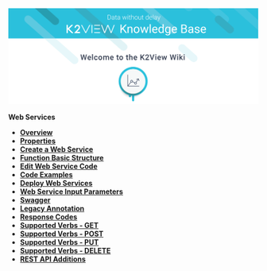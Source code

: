 ![image](/articles/images/welcome_to_wiki.png)


<strong>Web Services<strong>
<ul>
    <li><a href="/articles/15_web_services/01_web_services_overview.md">Overview</a></li>
    <li><a href="/articles/15_web_services/02_web_services_properties.md">Properties</a></li>
	<li><a href="/articles/15_web_services/03_create_a_web_service.md">Create a Web Service</a></li>
	<li><a href="/articles/15_web_services/04_web_services_function_basic_structure.md">Function Basic Structure</a></li>
	<li><a href="/articles/15_web_services/05_edit_web_service_code.md">Edit Web Service Code</a></li>
	<li><a href="/articles/15_web_services/06_web_services_code_examples.md">Code Examples</a></li>
	<li><a href="/articles/15_web_services/07_deploy_web_services.md">Deploy Web Services</a></li>
	<li><a href="/articles/15_web_services/08_web_services_input_parameters.md">Web Service Input Parameters</a></li>
	<li><a href="/articles/15_web_services/09_swagger.md">Swagger</a></li>
	<li><a href="/articles/15_web_services/10_legacy_annotation.md">Legacy Annotation</a></li>
	<li><a href="/articles/15_web_services/11_response_codes.md">Response Codes</a></li>
	<li><a href="/articles/15_web_services/12_Supported_Verbs_Get.md">Supported Verbs - GET</a></li>
	<li><a href="/articles/15_web_services/13_Supported_Verbs_Post.md">Supported Verbs - POST</a></li>
	<li><a href="/articles/15_web_services/14_Supported_Verbs_Put.md">Supported Verbs - PUT</a></li>
	<li><a href="/articles/15_web_services/15_Supported_Verbs_Delete.md">Supported Verbs - DELETE</a></li>
	<li><a href="/articles/15_web_services/16_rest_api_additions.md">REST API Additions</a></li>
</ul>






